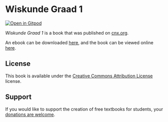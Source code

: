 # Wiskunde Graad 1

[![Open in Gitpod](https://gitpod.io/button/open-in-gitpod.svg)](https://gitpod.io/from-referrer/)

_Wiskunde Graad 1_ is a book that was published on [cnx.org](https://cnx.org/).

An ebook can be downloaded [here](https://github.com/cnx-user-books/cnxbook-wiskunde-graad-1/releases/latest), and the book can be viewed online [here](https://github.com/cnx-user-books/cnxbook-wiskunde-graad-1/releases/latest).

## License
This book is available under the [Creative Commons Attribution License](./LICENSE) license.

## Support
If you would like to support the creation of free textbooks for students, your [donations are welcome](https://riceconnect.rice.edu/donation/support-openstax-banner).
